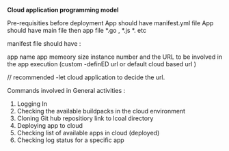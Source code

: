 **Cloud application programming model**


Pre-requisities before deployment 
App should have manifest.yml file 
App should have main file 
then app file *.go , *.js *. etc 

manifest file should have :

app name 
app memeory size 
instance number 
and the URL to be involved in the app execution (custom -definED url  or default cloud based url )

// recommended -let cloud application to decide the url.


Commands involved in General activities : 

1. Logging In
2. Checking the available buildpacks in the cloud environment 
3. Cloning Git hub repositiory link to lcoal directory 
4. Deploying app to cloud 
5. Checking list of available apps in cloud (deployed)
6. Checking log status for a specific app 


